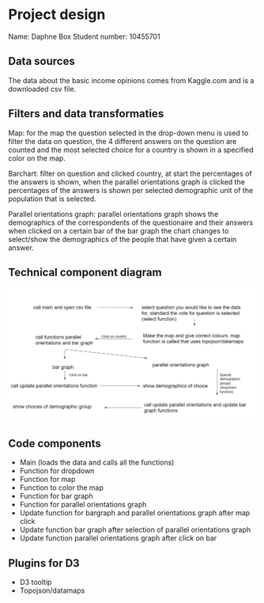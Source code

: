 # Project design
Name: Daphne Box
Student number: 10455701

## Data sources
The data about the basic income opinions comes from Kaggle.com and is a downloaded csv file.

## Filters and data transformaties
Map: for the map the question selected in the drop-down menu is used to filter the data on question, the 4 different answers on the question are counted and the most selected choice for a country is shown in a specified color on the map.

Barchart: filter on question and clicked country, at start the percentages of the answers is shown, when the parallel orientations graph is clicked the percentages of the answers is shown per selected demographic unit of the population that is selected.   

Parallel orientations graph: parallel orientations graph shows the demographics of the correspondents of the questionaire and their answers when clicked on a certain bar of the bar graph the chart changes to select/show the demographics of the people that have given a certain answer.

## Technical component diagram
![](doc/design_image.png)

## Code components
* Main (loads the data and calls all the functions)
* Function for dropdown
* Function for map
* Function to color the map
* Function for bar graph
* Function for parallel orientations graph
* Update function for bargraph and parallel orientations graph after map click
* Update function bar graph after selection of parallel orientations graph
* Update function parallel orientations graph after click on bar

## Plugins for D3
* D3 tooltip
* Topojson/datamaps